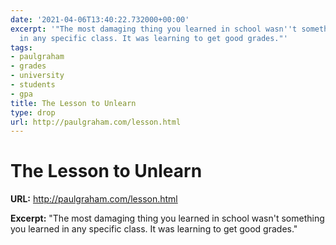 ```yaml
---
date: '2021-04-06T13:40:22.732000+00:00'
excerpt: '"The most damaging thing you learned in school wasn''t something you learned
  in any specific class. It was learning to get good grades."'
tags:
- paulgraham
- grades
- university
- students
- gpa
title: The Lesson to Unlearn
type: drop
url: http://paulgraham.com/lesson.html
---
```


# The Lesson to Unlearn

**URL:** http://paulgraham.com/lesson.html

**Excerpt:** "The most damaging thing you learned in school wasn't something you learned in any specific class. It was learning to get good grades."
